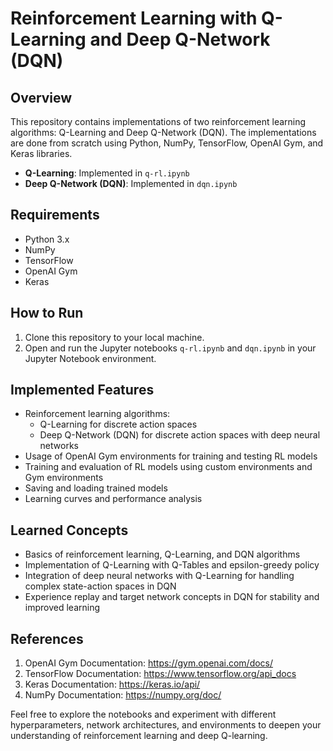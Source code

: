 # Reinforcement Learning with Q-Learning and Deep Q-Network (DQN)

## Overview
This repository contains implementations of two reinforcement learning algorithms: Q-Learning and Deep Q-Network (DQN). The implementations are done from scratch using Python, NumPy, TensorFlow, OpenAI Gym, and Keras libraries.

- **Q-Learning**: Implemented in `q-rl.ipynb`
- **Deep Q-Network (DQN)**: Implemented in `dqn.ipynb`

## Requirements
- Python 3.x
- NumPy
- TensorFlow
- OpenAI Gym
- Keras

## How to Run
1. Clone this repository to your local machine.
2. Open and run the Jupyter notebooks `q-rl.ipynb` and `dqn.ipynb` in your Jupyter Notebook environment.

## Implemented Features
- Reinforcement learning algorithms:
  - Q-Learning for discrete action spaces
  - Deep Q-Network (DQN) for discrete action spaces with deep neural networks
- Usage of OpenAI Gym environments for training and testing RL models
- Training and evaluation of RL models using custom environments and Gym environments
- Saving and loading trained models
- Learning curves and performance analysis

## Learned Concepts
- Basics of reinforcement learning, Q-Learning, and DQN algorithms
- Implementation of Q-Learning with Q-Tables and epsilon-greedy policy
- Integration of deep neural networks with Q-Learning for handling complex state-action spaces in DQN
- Experience replay and target network concepts in DQN for stability and improved learning

## References
1. OpenAI Gym Documentation: https://gym.openai.com/docs/
2. TensorFlow Documentation: https://www.tensorflow.org/api_docs
3. Keras Documentation: https://keras.io/api/
4. NumPy Documentation: https://numpy.org/doc/

Feel free to explore the notebooks and experiment with different hyperparameters, network architectures, and environments to deepen your understanding of reinforcement learning and deep Q-learning.